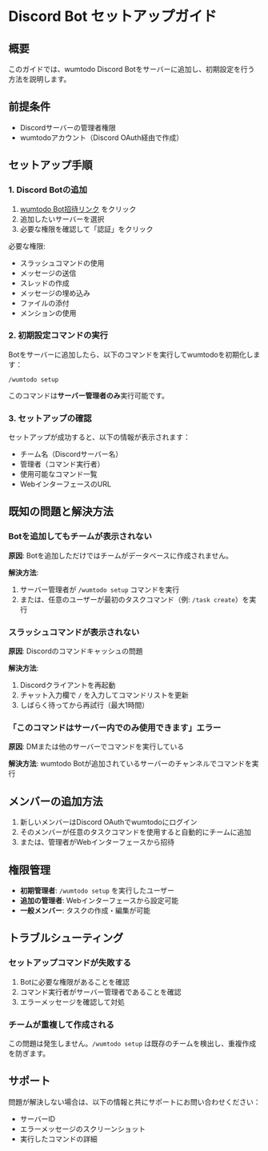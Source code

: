 # Discord Bot セットアップガイド

## 概要
このガイドでは、wumtodo Discord Botをサーバーに追加し、初期設定を行う方法を説明します。

## 前提条件
- Discordサーバーの管理者権限
- wumtodoアカウント（Discord OAuth経由で作成）

## セットアップ手順

### 1. Discord Botの追加

1. [wumtodo Bot招待リンク](https://discord.com/api/oauth2/authorize?client_id=YOUR_APPLICATION_ID&permissions=2147483648&scope=bot%20applications.commands) をクリック
2. 追加したいサーバーを選択
3. 必要な権限を確認して「認証」をクリック

必要な権限:
- スラッシュコマンドの使用
- メッセージの送信
- スレッドの作成
- メッセージの埋め込み
- ファイルの添付
- メンションの使用

### 2. 初期設定コマンドの実行

Botをサーバーに追加したら、以下のコマンドを実行してwumtodoを初期化します：

```
/wumtodo setup
```

このコマンドは**サーバー管理者のみ**実行可能です。

### 3. セットアップの確認

セットアップが成功すると、以下の情報が表示されます：
- チーム名（Discordサーバー名）
- 管理者（コマンド実行者）
- 使用可能なコマンド一覧
- WebインターフェースのURL

## 既知の問題と解決方法

### Botを追加してもチームが表示されない

**原因**: Botを追加しただけではチームがデータベースに作成されません。

**解決方法**: 
1. サーバー管理者が `/wumtodo setup` コマンドを実行
2. または、任意のユーザーが最初のタスクコマンド（例: `/task create`）を実行

### スラッシュコマンドが表示されない

**原因**: Discordのコマンドキャッシュの問題

**解決方法**:
1. Discordクライアントを再起動
2. チャット入力欄で `/` を入力してコマンドリストを更新
3. しばらく待ってから再試行（最大1時間）

### 「このコマンドはサーバー内でのみ使用できます」エラー

**原因**: DMまたは他のサーバーでコマンドを実行している

**解決方法**: wumtodo Botが追加されているサーバーのチャンネルでコマンドを実行

## メンバーの追加方法

1. 新しいメンバーはDiscord OAuthでwumtodoにログイン
2. そのメンバーが任意のタスクコマンドを使用すると自動的にチームに追加
3. または、管理者がWebインターフェースから招待

## 権限管理

- **初期管理者**: `/wumtodo setup` を実行したユーザー
- **追加の管理者**: Webインターフェースから設定可能
- **一般メンバー**: タスクの作成・編集が可能

## トラブルシューティング

### セットアップコマンドが失敗する

1. Botに必要な権限があることを確認
2. コマンド実行者がサーバー管理者であることを確認
3. エラーメッセージを確認して対処

### チームが重複して作成される

この問題は発生しません。`/wumtodo setup` は既存のチームを検出し、重複作成を防ぎます。

## サポート

問題が解決しない場合は、以下の情報と共にサポートにお問い合わせください：
- サーバーID
- エラーメッセージのスクリーンショット
- 実行したコマンドの詳細
